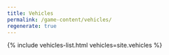 ```yaml
---
title: Vehicles
permalink: /game-content/vehicles/
regenerate: true
---
```


{% include vehicles-list.html vehicles=site.vehicles %}
